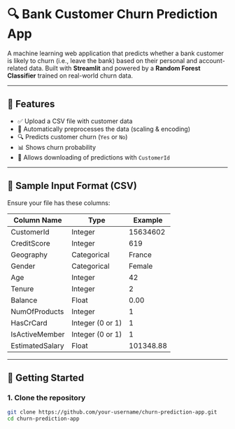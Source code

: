 # 🔍 Bank Customer Churn Prediction App

A machine learning web application that predicts whether a bank customer is likely to churn (i.e., leave the bank) based on their personal and account-related data. Built with **Streamlit** and powered by a **Random Forest Classifier** trained on real-world churn data.

---

## 📌 Features

- ✅ Upload a CSV file with customer data
- 🔄 Automatically preprocesses the data (scaling & encoding)
- 🔍 Predicts customer churn (`Yes` or `No`)
- 📊 Shows churn probability
- 💾 Allows downloading of predictions with `CustomerId`

---

## 📁 Sample Input Format (CSV)

Ensure your file has these columns:

| Column Name        | Type      | Example         |
|--------------------|-----------|-----------------|
| CustomerId         | Integer   | 15634602        |
| CreditScore        | Integer   | 619             |
| Geography          | Categorical | France        |
| Gender             | Categorical | Female        |
| Age                | Integer   | 42              |
| Tenure             | Integer   | 2               |
| Balance            | Float     | 0.00            |
| NumOfProducts      | Integer   | 1               |
| HasCrCard          | Integer (0 or 1) | 1        |
| IsActiveMember     | Integer (0 or 1) | 1        |
| EstimatedSalary    | Float     | 101348.88       |

---

## 🚀 Getting Started

### 1. Clone the repository

```bash
git clone https://github.com/your-username/churn-prediction-app.git
cd churn-prediction-app